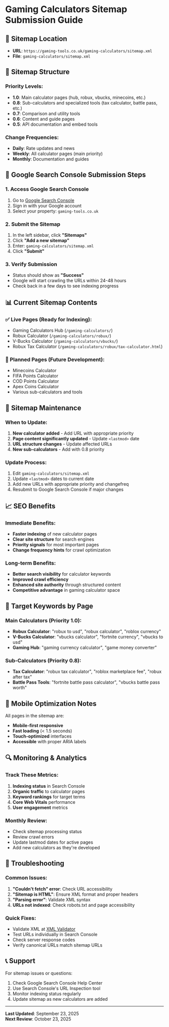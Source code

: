 # Gaming Calculators Sitemap Submission Guide

## 📍 Sitemap Location

- **URL**: `https://gaming-tools.co.uk/gaming-calculators/sitemap.xml`
- **File**: `gaming-calculators/sitemap.xml`

## 🎯 Sitemap Structure

### Priority Levels:

- **1.0**: Main calculator pages (hub, robux, vbucks, minecoins, etc.)
- **0.8**: Sub-calculators and specialized tools (tax calculator, battle pass, etc.)
- **0.7**: Comparison and utility tools
- **0.6**: Content and guide pages
- **0.5**: API documentation and embed tools

### Change Frequencies:

- **Daily**: Rate updates and news
- **Weekly**: All calculator pages (main priority)
- **Monthly**: Documentation and guides

## 🚀 Google Search Console Submission Steps

### 1. Access Google Search Console

1. Go to [Google Search Console](https://search.google.com/search-console/)
2. Sign in with your Google account
3. Select your property: `gaming-tools.co.uk`

### 2. Submit the Sitemap

1. In the left sidebar, click **"Sitemaps"**
2. Click **"Add a new sitemap"**
3. Enter: `gaming-calculators/sitemap.xml`
4. Click **"Submit"**

### 3. Verify Submission

- Status should show as **"Success"**
- Google will start crawling the URLs within 24-48 hours
- Check back in a few days to see indexing progress

## 📊 Current Sitemap Contents

### ✅ Live Pages (Ready for Indexing):

- Gaming Calculators Hub (`/gaming-calculators/`)
- Robux Calculator (`/gaming-calculators/robux/`)
- V-Bucks Calculator (`/gaming-calculators/vbucks/`)
- Robux Tax Calculator (`/gaming-calculators/robux/tax-calculator.html`)

### 🔄 Planned Pages (Future Development):

- Minecoins Calculator
- FIFA Points Calculator
- COD Points Calculator
- Apex Coins Calculator
- Various sub-calculators and tools

## 🔧 Sitemap Maintenance

### When to Update:

1. **New calculator added** - Add URL with appropriate priority
2. **Page content significantly updated** - Update `<lastmod>` date
3. **URL structure changes** - Update affected URLs
4. **New sub-calculators** - Add with 0.8 priority

### Update Process:

1. Edit `gaming-calculators/sitemap.xml`
2. Update `<lastmod>` dates to current date
3. Add new URLs with appropriate priority and changefreq
4. Resubmit to Google Search Console if major changes

## 📈 SEO Benefits

### Immediate Benefits:

- **Faster indexing** of new calculator pages
- **Clear site structure** for search engines
- **Priority signals** for most important pages
- **Change frequency hints** for crawl optimization

### Long-term Benefits:

- **Better search visibility** for calculator keywords
- **Improved crawl efficiency**
- **Enhanced site authority** through structured content
- **Competitive advantage** in gaming calculator space

## 🎯 Target Keywords by Page

### Main Calculators (Priority 1.0):

- **Robux Calculator**: "robux to usd", "robux calculator", "roblox currency"
- **V-Bucks Calculator**: "vbucks calculator", "fortnite currency", "vbucks to usd"
- **Gaming Hub**: "gaming currency calculator", "game money converter"

### Sub-Calculators (Priority 0.8):

- **Tax Calculator**: "robux tax calculator", "roblox marketplace fee", "robux after tax"
- **Battle Pass Tools**: "fortnite battle pass calculator", "vbucks battle pass worth"

## 📱 Mobile Optimization Notes

All pages in the sitemap are:

- **Mobile-first responsive**
- **Fast loading** (< 1.5 seconds)
- **Touch-optimized** interfaces
- **Accessible** with proper ARIA labels

## 🔍 Monitoring & Analytics

### Track These Metrics:

1. **Indexing status** in Search Console
2. **Organic traffic** to calculator pages
3. **Keyword rankings** for target terms
4. **Core Web Vitals** performance
5. **User engagement** metrics

### Monthly Review:

- Check sitemap processing status
- Review crawl errors
- Update lastmod dates for active pages
- Add new calculators as they're developed

## 🚨 Troubleshooting

### Common Issues:

1. **"Couldn't fetch" error**: Check URL accessibility
2. **"Sitemap is HTML"**: Ensure XML format and proper headers
3. **"Parsing error"**: Validate XML syntax
4. **URLs not indexed**: Check robots.txt and page accessibility

### Quick Fixes:

- Validate XML at [XML Validator](https://www.xmlvalidation.com/)
- Test URLs individually in Search Console
- Check server response codes
- Verify canonical URLs match sitemap URLs

## 📞 Support

For sitemap issues or questions:

1. Check Google Search Console Help Center
2. Use Search Console's URL Inspection tool
3. Monitor indexing status regularly
4. Update sitemap as new calculators are added

---

**Last Updated**: September 23, 2025  
**Next Review**: October 23, 2025
